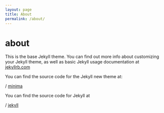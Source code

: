 ```yaml
---
layout: page
title: About
permalink: /about/
---
```


# about

This is the base Jekyll theme. You can find out more info about customizing your Jekyll theme, as well as basic Jekyll usage documentation at [jekyllrb.com](https://jekyllrb.com/)

You can find the source code for the Jekyll new theme at:

/ [minima](https://github.com/jekyll/minima)

You can find the source code for Jekyll at

/ [jekyll](https://github.com/jekyll/jekyll)

